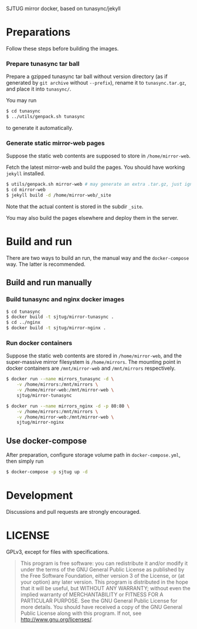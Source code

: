 SJTUG mirror docker, based on tunasync/jekyll

# Preparations

Follow these steps before building the images.

### Prepare tunasync tar ball

Prepare a gzipped tunasync tar ball without version directory (as if generated
by `git archive` without `--prefix`), rename it to `tunasync.tar.gz`, and
place it into `tunasync/`.

You may run
```sh
$ cd tunasync
$ ../utils/genpack.sh tunasync
```
to generate it automatically.

### Generate static mirror-web pages

Suppose the static web contents are supposed to store in `/home/mirror-web`.

Fetch the latest mirror-web and build the pages. You should have working
`jekyll` installed.

```sh
$ utils/genpack.sh mirror-web # may generate an extra .tar.gz, just ignore it
$ cd mirror-web
$ jekyll build -d /home/mirror-web/_site
```

Note that the actual content is stored in the subdir `_site`.

You may also build the pages elsewhere and deploy them in the server.

# Build and run

There are two ways to build an run, the manual way and the `docker-compose`
way. The latter is recommended.

## Build and run manually

### Build tunasync and nginx docker images

```sh
$ cd tunasync
$ docker build -t sjtug/mirror-tunasync .
$ cd ../nginx
$ docker build -t sjtug/mirror-nginx .
```

### Run docker containers

Suppose the static web contents are stored in `/home/mirror-web`, and the
super-massive mirror filesystem is `/home/mirrors`.
The mounting point in docker containers are `/mnt/mirror-web` and
`/mnt/mirrors` respectively.

```sh
$ docker run --name mirrors_tunasync -d \
	-v /home/mirrors:/mnt/mirrors \
	-v /home/mirror-web:/mnt/mirror-web \
	sjtug/mirror-tunasync

$ docker run --name mirrors_nginx -d -p 80:80 \
	-v /home/mirrors:/mnt/mirrors \
	-v /home/mirror-web:/mnt/mirror-web \
	sjtug/mirror-nginx
```

## Use docker-compose

After preparation, configure storage volume path in `docker-compose.yml`, then
simply run
```sh
$ docker-compose -p sjtug up -d
```

# Development
Discussions and pull requests are strongly encouraged.

# LICENSE
GPLv3, except for files with specifications.

 > This program is free software: you can redistribute it and/or modify it under the terms of the GNU General Public License as published by the Free Software Foundation, either version 3 of the License, or (at your option) any later version.
 > This program is distributed in the hope that it will be useful, but WITHOUT ANY WARRANTY; without even the implied warranty of MERCHANTABILITY or FITNESS FOR A PARTICULAR PURPOSE. See the GNU General Public License for more details.
 > You should have received a copy of the GNU General Public License along with this program. If not, see http://www.gnu.org/licenses/.
